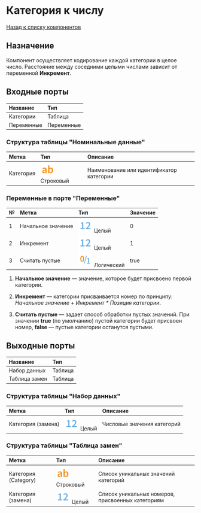 # Категория к числу

[Назад к списку компонентов](../README.md)

## Назначение

Компонент осуществляет кодирование каждой категории в целое число. Расстояние между соседними целыми числами зависит от переменной **Инкремент**.

## Входные порты

| Название   | Тип        |
|:-----------|:-----------|
| Категории  | Таблица    |
| Переменные | Переменные |

### Структура таблицы "Номинальные данные"

| Метка     | Тип                             | Описание                                |
|:----------|:--------------------------------|:----------------------------------------|
| Категория | ![](./img/string.svg) Строковый | Наименование или идентификатор категории|

### Переменные в порте "Переменные"

| № | Метка              | Тип                               | Значение |
|:--|:-------------------|:----------------------------------|:---------|
| 1 | Начальное значение | ![](./img/integer.svg) Целый      | 0        |
| 2 | Инкремент          | ![](./img/integer.svg) Целый      | 1        |
| 3 | Считать пустые     | ![](./img/logical.svg) Логический | true     |

1. **Начальное значение** — значение, которое будет присвоено первой категории.

2. **Инкремент** — категории присваивается номер по принципу: *Начальное значение + Инкремент &#42; Позиция категории*.

3. **Считать пустые** — задает способ обработки пустых значений. При значении **true** (по умолчанию) пустой категории будет присвоен номер, **false** — пустые категории останутся пустыми.

## Выходные порты

| Название      | Тип        |
|:--------------|:-----------|
| Набор данных  | Таблица    |
| Таблица замен | Таблица    |

### Структура таблицы "Набор данных"

| Метка               | Тип                          | Описание                    |
|:--------------------|:-----------------------------|:----------------------------|
| Категория (замена)  | ![](./img/integer.svg) Целый | Числовые значения категорий |

### Структура таблицы "Таблица замен"

| Метка                | Тип                              | Описание                                         |
|:---------------------|:---------------------------------|:-------------------------------------------------|
| Категория (Category) | ![](./img/string.svg) Строковый  | Список уникальных значений категорий             |
| Категория (замена)   | ![](./img/integer.svg) Целый     | Список уникальных номеров, присвоенных категориям|
